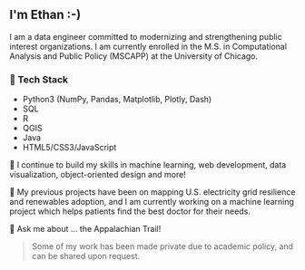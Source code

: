 ## I'm Ethan :-)

I am a data engineer committed to modernizing and strengthening public interest organizations. I am currently enrolled in the M.S. in Computational Analysis and Public Policy (MSCAPP) at the University of Chicago. 

 ### 🤖 Tech Stack
  - Python3 (NumPy, Pandas, Matplotlib, Plotly, Dash)
  - SQL
  - R
  - QGIS
  - Java
  - HTML5/CSS3/JavaScript

🌱 I continue to build my skills in machine learning, web development, data visualization, object-oriented design and more!

🔭 My previous projects have been on mapping U.S. electricity grid resilience and renewables adoption, and I am currently working on a machine learning project which helps patients find the best doctor for their needs.

💬 Ask me about ... the Appalachian Trail!

> Some of my work has been made private due to academic policy, and can be shared upon request.

<!--
**ethan1evans/ethan1evans** is a ✨ _special_ ✨ repository because its `README.md` (this file) appears on your GitHub profile.

Here are some ideas to get you started:



- 👯 I’m looking to collaborate on ...
- 🤔 I’m looking for help with ...

- 📫 How to reach me: ...
- 😄 Pronouns: ...
- ⚡ Fun fact: ...
-->
